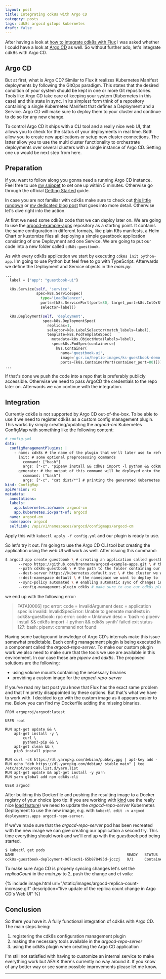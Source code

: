 ```yaml
---
layout: post
title: Integrating cdk8s with Argo CD
category: posts
tags: cdk8s argocd gitops kubernetes
draft: false
---
```

After having a look at [how to integrate cdk8s with Flux](integrating-cdk8s-with-flux/2020-04-08-integrating-cdk8s-with-flux.markdown) I was asked whether I could have a look at [Argo CD](https://argoproj.github.io/argo-cd/) as well. So without further ado, let's integrate cdk8s with Argo CD.

## Argo CD

But at first, what is Argo CD? Similar to Flux it realizes Kubernetes Manifest deployments by following the GitOps paradigm. This states that the desired condition of your system should be kept in one or more Git repositories. Tools like Argo CD take care of keeping your system (Kubernetes in this case) and this state in sync. In its simplest form think of a repository containing a single Kubernetes Manifest that defines a Deployment and a Service. Argo CD will make sure to deploy them to your cluster and continue to do so for any new change.

To control Argo CD it ships with a CLI tool and a really nice web UI, that allows you to check for the status of your deployments in real time. Both allow you to create new applications or setup new cluster connections. The latter allow you to use the multi cluster functionality to orchestrate deployments over several clusters with a single instance of Argo CD. Setting one up would be next step from here.

## Preparation

If you want to follow along you gonna need a running Argo CD instance. Feel free to use [my snippet](https://gitlab.com/snippets/1967592) to set one up within 5 minutes. Otherwise go through the official [Getting Started](https://argoproj.github.io/argo-cd/getting_started/) guide.

In case you are not familiar with cdk8s make sure to check out [this little rundown](integrating-cdk8s-with-flux/2020-04-08-integrating-cdk8s-with-flux.markdown#cdk8s) or [my dedicated blog post](cdk8s-the-future-of-k8s-application-deployments/2020-03-30-cdk8s-the-future-of-k8s-application-deployments.markdown) that goes into more detail. Otherwise let's dive right into the action.

At first we need some cdk8s code that we can deploy later on. We are going to use the [argocd-example-apps](https://github.com/argoproj/argocd-example-apps) repository as a starting point. It contains the same configuration in different formats, like plain K8s manifests, a Helm Chart or kustomize files all deploying a simple guestbook application consisting of one Deployment and one Service. We are going to put our code into a new folder called `cdk8s-guestbook`.

As with every cdk8s application we start by executing `cdk8s init python-app`. I'm going to use Python but feel free to go with TypeScript. Afterwards we define the Deployment and Service objects in the _main.py_.

```python
...
  label = {"app": "guestbook-ui"}

  k8s.Service(self, 'service',
              spec=k8s.ServiceSpec(
                type='LoadBalancer',
                ports=[k8s.ServicePort(port=80, target_port=k8s.IntOrString.from_number(80))],
                selector=label))

  k8s.Deployment(self, 'deployment',
                 spec=k8s.DeploymentSpec(
                   replicas=1,
                   selector=k8s.LabelSelector(match_labels=label),
                   template=k8s.PodTemplateSpec(
                     metadata=k8s.ObjectMeta(labels=label),
                     spec=k8s.PodSpec(containers=[
                       k8s.Container(
                         name='guestbook-ui',
                         image='gcr.io/heptio-images/ks-guestbook-demo:0.2',
                         ports=[k8s.ContainerPort(container_port=80)])]))))
...
```

If that's done we push the code into a repo that is preferably publicly accessible. Otherwise we need to pass ArgoCD the credentials to the repo later on. Afterwards we can continue with the integration.

## Integration

Currently cdk8s is not supported by Argo CD out-of-the-box. To be able to use it we need to register cdk8s as a custom config management plugin. This works by simply creating/updating the _argocd-cm_ Kubernetes ConfigMap with something like the following content:

```yaml
# config.yml
data:
  configManagementPlugins: |
    - name: cdk8s # the name of the plugin that we'll later use to reference it
      init: # some optional preprocessing commands
        command: ["bash"]
        args: ["-c", "pipenv install && cdk8s import -l python && cdk8s synth"] # making sure everything is installed and generating the K8s manifest(s)
      generate: # the output of this command will be deployed onto the target cluster
        command: ["bash"]
        args: ["-c", "cat dist/*"] # printing the generated Kubernetes manifests
kind: ConfigMap
apiVersion: v1
metadata:
  annotations:
  labels:
    app.kubernetes.io/name: argocd-cm
    app.kubernetes.io/part-of: argocd
  name: argocd-cm
  namespace: argocd
  selfLink: /api/v1/namespaces/argocd/configmaps/argocd-cm
```

Apply this with `kubectl apply -f config.yml` and our plugin is ready to use.

So let's try it out. I'm going to use the Argo CD CLI tool but creating the application using the web UI will work as well. After issuing this command:

```bash
$ argocd app create guestbook \ # creating an application called guestbook
      --repo https://github.com/brennerm/argocd-example-apps.git \ # the URL of our repo
      --path cdk8s-guestbook \ # the path to the folder containing our config
      --dest-server https://kubernetes.default.svc \ # the cluster we want to deploy to
      --dest-namespace default \ # the namespace we want to deploy to
      --sync-policy automated \ # enabling automatic sync of changes in the repo
      --config-management-plugin cdk8s # make sure to use our cdk8s plugin
```

we end up with the following error:
> FATA[0006] rpc error: code = InvalidArgument desc = application spec is invalid: InvalidSpecError: Unable to generate manifests in cdk8s-guestbook: rpc error: code = Unknown desc = 'bash -c pipenv install && cdk8s import -l python && cdk8s synth' failed exit status 127: bash: pipenv: command not found

Having some background knowledge of Argo CD's internals make this issue somewhat predictable. Each config management plugin is being executed in a component called the _argocd-repo-server_. To make our custom plugin work we also need to make sure that the tools we use are available in this environment. In our case these are _pipenv_ and _cdk8s_. The proposed solutions are the following:

- using volume mounts containing the necessary binaries
- providing a custom image for the _argocd-repo-server_

If you've read my last post you know that Flux has the exact same problem and that I'm pretty disappointed by these options. But that's what we have to work with. I decided to go with the custom image as it appears easier to me. Below you can find my Dockerfile adding the missing binaries.

```docker
FROM argoproj/argocd:latest

USER root

RUN apt-get update && \
    apt-get install -y \
        curl \
        python3-pip && \
    apt-get clean && \
    pip3 install pipenv

RUN curl -sS https://dl.yarnpkg.com/debian/pubkey.gpg | apt-key add -
RUN echo "deb https://dl.yarnpkg.com/debian/ stable main" | tee /etc/apt/sources.list.d/yarn.list
RUN apt-get update && apt-get install -y yarn
RUN yarn global add npm cdk8s-cli

USER argocd
```

After building this Dockerfile and pushing the resulting image to a Docker registry of your choice (pro tip: if you are working with [kind](https://kind.sigs.k8s.io/) use the really nice [load feature](https://kind.sigs.k8s.io/docs/user/quick-start/#loading-an-image-into-your-cluster)) we need to update the _argocd-repo-server_ Kubernetes Deployment to use the new image, e.g. with `kubectl edit -n argocd deployments.apps argocd-repo-server`.

If we've made sure that the _argocd-repo-server_ pod has been recreated with the new image we can give creating our application a second try. This time everything should work and we'll end up with the _guestbook_ pod being started.

```bash
$ kubectl get pods
NAME                                                   READY   STATUS              RESTARTS   AGE
cdk8s-guestbook-deployment-967cec91-65b878495d-jcczj   0/1     ContainerCreating   0          16s
```

To make sure Argo CD is properly syncing changes let's set the _replicaCount_ in the _main.py_ to 2, push the change and et voila:

{% include image.html url="/static/images/argocd-replica-count-increase.gif" description="live update of the replica count change in Argo CD's Web UI" %}

## Conclusion

So there you have it. A fully functional integration of cdk8s with Argo CD. The main steps being:

1. registering the cdk8s configuration management plugin
2. making the necessary tools available in the _argocd-repo-server_
3. using the cdk8s plugin when creating the Argo CD application

I'm still not satisfied with having to customize an internal service to make everything work but AFAIK there's currently no way around it. If you know of any better way or see some possible improvements please let me know.

---
